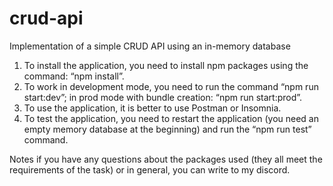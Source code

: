 # crud-api

Implementation of a simple CRUD API using an in-memory database

1. To install the application, you need to install npm packages using the command: “npm install”.
2. To work in development mode, you need to run the command “npm run start:dev”; in prod mode with bundle creation: “npm run start:prod”.
3. To use the application, it is better to use Postman or Insomnia.
4. To test the application, you need to restart the application (you need an empty memory database at the beginning) and run the “npm run test” command.

Notes
if you have any questions about the packages used (they all meet the requirements of the task) or in general, you can write to my discord.

